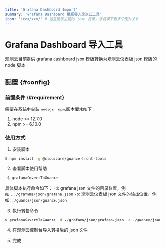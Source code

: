 ```yaml
---
title: 'Grafana Dashboard Import'
summary: 'Grafana Dashboard 模版导入观测云工具'
icon: 'icon/xxx/' # 这里是该主题的 icon 目录，该目录下有多个图片文件
---
```


# Grafana Dashboard 导入工具

观测云目前提供 grafana dashboard json 模版转换为观测云仪表板 json 模版的 node 脚本

## 配置 {#config}

### 前置条件 {#requirement}

需要在系统中安装 `nodejs`、`npm`,版本要求如下：

1. node >= 12.7.0
2. npm >= 6.10.0

### 使用方式

1. 安装脚本

```bash
$ npm install -g @cloudcare/guance-front-tools
```

2. 查看脚本使用帮助

```bash
 $ grafanaCovertToGuance
```

具体脚本执行命令如下：
`-d`: grafana json 文件的目录位置，例如：`./grafana/json/grafana.json`
`-o`: 观测云仪表板 json 文件的输出位置，例如: `./guance/json/guance.json`

3. 执行转换命令

```bash
$ grafanaCovertToGuance -d ./grafana/json/grafana.json -o ./guance/json/guance.json
```

4. 在观测云控制台导入转换后的 json 文件

5. 完成
